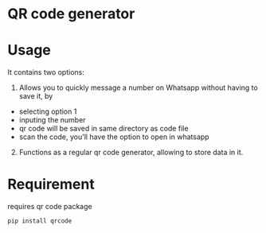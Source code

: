 # QR code generator



# Usage 
It contains two options:

1. Allows you to quickly message a number on Whatsapp without having to save it, by 
- selecting option 1
- inputing the number
- qr code will be saved in same directory as code file
- scan the code, you'll have the option to open in whatsapp


2.  Functions as a regular qr code generator, allowing to store data in it. 



# Requirement
requires qr code package

```
pip install qrcode
```
